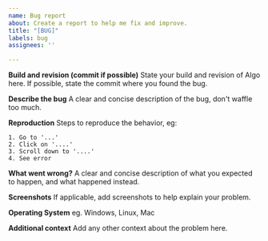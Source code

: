 ```yaml
---
name: Bug report
about: Create a report to help me fix and improve.
title: "[BUG]"
labels: bug
assignees: ''

---
```


**Build and revision (commit if possible)**
State your build and revision of Algo here. If possible, state the commit where you found the bug.

**Describe the bug**
A clear and concise description of the bug, don't waffle too much.

**Reproduction**
Steps to reproduce the behavior, eg:
```
1. Go to '...'
2. Click on '....'
3. Scroll down to '....'
4. See error
```

**What went wrong?**
A clear and concise description of what you expected to happen, and what happened instead.

**Screenshots**
If applicable, add screenshots to help explain your problem.

**Operating System**
eg. Windows, Linux, Mac

**Additional context**
Add any other context about the problem here.
